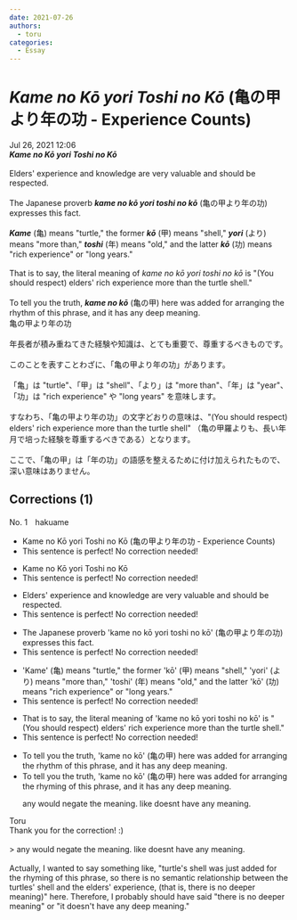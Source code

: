 ```yaml
---
date: 2021-07-26
authors:
  - toru
categories:
  - Essay
---
```


<h1 id="subject_show"><strong><em>Kame no Kō yori Toshi no Kō</strong></em> (亀の甲より年の功 - Experience Counts)</h1>
<div class="date">Jul 26, 2021 12:06</div>
<div id="post"><div id="body_show_ori">
<strong><em>Kame no Kō yori Toshi no Kō</strong></em><br/><br/>Elders' experience and knowledge are very valuable and should be respected.<br/><br/>The Japanese proverb <strong><em>kame no kō yori toshi no kō</em></strong> (亀の甲より年の功) expresses this fact.<br/><br/><strong><em>Kame</em></strong> (亀) means "turtle," the former <strong><em>kō</em></strong> (甲) means "shell," <strong><em>yori</em></strong> (より) means "more than," <strong><em>toshi</em></strong> (年) means "old," and the latter <strong><em>kō</em></strong> (功) means "rich experience" or "long years."<br/><br/>That is to say, the literal meaning of <em>kame no kō yori toshi no kō</em> is "(You should respect) elders' rich experience more than the turtle shell."<br/><br/>To tell you the truth, <strong><em>kame no kō</em></strong> (亀の甲) here was added for arranging the rhythm of this phrase, and it has any deep meaning.
</div></div>

<!-- more -->

<div id="post_ja"><div id="body_show_mo">
亀の甲より年の功<br/><br/>年長者が積み重ねてきた経験や知識は、とても重要で、尊重するべきものです。<br/><br/>このことを表すことわざに、「亀の甲より年の功」があります。<br/><br/>「亀」は "turtle"、「甲」は "shell"、「より」は "more than"、「年」は "year"、「功」は "rich experience" や "long years" を意味します。<br/><br/>すなわち、「亀の甲より年の功」の文字どおりの意味は、"(You should respect) elders' rich experience more than the turtle shell" （亀の甲羅よりも、長い年月で培った経験を尊重するべきである）となります。<br/><br/>ここで、「亀の甲」は「年の功」の語感を整えるために付け加えられたもので、深い意味はありません。
</div></div>

## Corrections (1)
<div id="block"><div class="first_name"> No. 1　<span class="just_name">hakuame</span></div><div id="block2">
<ul class="correction_field">
<li class="incorrect">Kame no Kō yori Toshi no Kō (亀の甲より年の功 - Experience Counts)</li>
<li class="corrected perfect">This sentence is perfect! No correction needed!</li>
</ul>
<ul class="correction_field">
<li class="incorrect">Kame no Kō yori Toshi no Kō</li>
<li class="corrected perfect">This sentence is perfect! No correction needed!</li>
</ul>
<ul class="correction_field">
<li class="incorrect">Elders' experience and knowledge are very valuable and should be respected.</li>
<li class="corrected perfect">This sentence is perfect! No correction needed!</li>
</ul>
<ul class="correction_field">
<li class="incorrect">The Japanese proverb 'kame no kō yori toshi no kō' (亀の甲より年の功) expresses this fact.</li>
<li class="corrected perfect">This sentence is perfect! No correction needed!</li>
</ul>
<ul class="correction_field">
<li class="incorrect">'Kame' (亀) means "turtle," the former 'kō' (甲) means "shell," 'yori' (より) means "more than," 'toshi' (年) means "old," and the latter 'kō' (功) means "rich experience" or "long years."</li>
<li class="corrected perfect">This sentence is perfect! No correction needed!</li>
</ul>
<ul class="correction_field">
<li class="incorrect">That is to say, the literal meaning of 'kame no kō yori toshi no kō' is "(You should respect) elders' rich experience more than the turtle shell."</li>
<li class="corrected perfect">This sentence is perfect! No correction needed!</li>
</ul>
<ul class="correction_field">
<li class="incorrect">To tell you the truth, 'kame no kō' (亀の甲) here was added for arranging the rhythm of this phrase, and it has any deep meaning.</li>
<li class="corrected correct">
To tell you the truth, 'kame no kō' (亀の甲) here was added for <span class="sline">arranging</span> the <span class="f_blue">rhyming</span> of this phrase, and it has <span class="sline">any</span> deep meaning.
<p class="correction_comment">any would negate the meaning.  like doesnt have any meaning.</p>
</li>
</ul>
</div><div class="name"><span class="just_name">Toru</span><br>
Thank you for the correction! :)<br/><br/>&gt; any would negate the meaning. like doesnt have any meaning.<br/><br/>Actually, I wanted to say something like, "turtle's shell was just added for the rhyming of this phrase, so there is no semantic relationship between the turtles' shell and the elders' experience, (that is, there is no deeper meaning)" here. Therefore, I probably should have said "there is no deeper meaning" or "it doesn't have any deep meaning."
</div>
</div>
